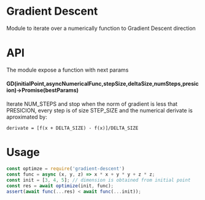 # Gradient Descent

Module to iterate over a numerically function to Gradient Descent direction

# API
The module expose a function with next params

#### GD(initialPoint,asyncNumericalFunc,stepSize,deltaSize,numSteps,presicion)->Promise(bestParams)

Iterate NUM_STEPS and stop when the norm of gradient is less that PRESICION, 
every step is of size STEP_SIZE and the numerical derivate is aproximated by:

    derivate = [f(x + DELTA_SIZE) - f(x)]/DELTA_SIZE

# Usage 

```js
const optimze = require('gradient-descent')
const func = async (x, y, z) => x * x + y * y + z * z;
const init = [3, 4, 5]; // dimension is obtained from initial point
const res = await optimize(init, func);
assert(await func(...res) < await func(...init));
```